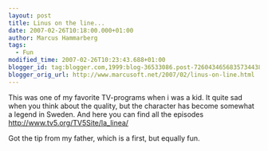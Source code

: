 ```yaml
---
layout: post
title: Linus on the line...
date: 2007-02-26T10:18:00.000+01:00
author: Marcus Hammarberg
tags:
  - Fun
modified_time: 2007-02-26T10:23:43.688+01:00
blogger_id: tag:blogger.com,1999:blog-36533086.post-7260434656835734438
blogger_orig_url: http://www.marcusoft.net/2007/02/linus-on-line.html
---
```


This was one of my favorite TV-programs when i was a kid. It quite
sad when you think about the quality, but the character has become
somewhat a legend in Sweden. And here you can find all the episodes
<http://www.tv5.org/TV5Site/la_linea/>

Got the tip from my father, which is a first, but equally fun.
